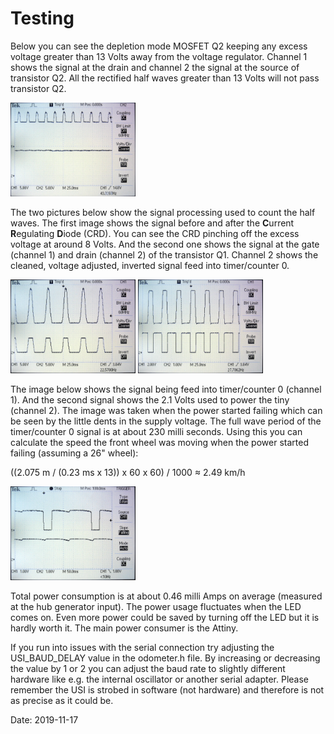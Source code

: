# Testing

Below you can see the depletion mode MOSFET Q2 keeping any excess voltage greater than 13 Volts away from the voltage regulator. Channel 1 shows the signal at the drain and channel 2 the signal at the source of transistor Q2. All the rectified half waves greater than 13 Volts will not pass transistor Q2.

<img src="images/Q2-signal.jpeg" width="200">

The two pictures below show the signal processing used to count the half waves. The first image shows the signal before and after the **C**urrent **R**egulating **D**iode (CRD). You can see the CRD pinching off the excess voltage at around 8 Volts. And the second one shows the signal at the gate (channel 1) and drain (channel 2) of the transistor Q1. Channel 2 shows the cleaned, voltage adjusted, inverted signal feed into timer/counter 0.

<img src="images/CDR-signal.jpeg" width="200">

<img src="images/Q1-signal.jpeg" width="200">

The image below shows the signal being feed into timer/counter 0 (channel 1). And the second signal shows the 2.1 Volts used to power the tiny (channel 2). The image was taken when the power started failing which can be seen by the little dents in the supply voltage. The full wave period of the timer/counter 0 signal is at about 230 milli seconds. Using this you can calculate the speed the front wheel was moving when the power started failing (assuming a 26" wheel):

((2.075 m / (0.23 ms x 13)) x 60 x 60) / 1000 ≈ 2.49 km/h  

<img src="images/power-starts-failing.jpeg" width="200">

Total power consumption is at about 0.46 milli Amps on average (measured at the hub generator input). The power usage fluctuates when the LED comes on. Even more power could be saved by turning off the LED but it is hardly worth it. The main power consumer is the Attiny.

If you run into issues with the serial connection try adjusting the USI_BAUD_DELAY value in the odometer.h file. By increasing or decreasing the value by 1 or 2 you can adjust the baud rate to slightly different hardware like e.g. the internal oscillator or another serial adapter. Please remember the USI is strobed in software (not hardware) and therefore is not as precise as it could be.

Date: 2019-11-17
